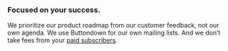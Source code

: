 ### Focused on your success.

We prioritize our product roadmap from our customer feedback, not our own agenda. We use Buttondown for our own mailing lists. And we don’t take fees from your [paid subscribers]().